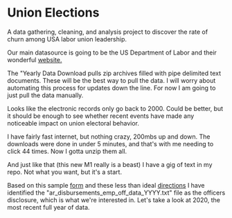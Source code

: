 # Union Elections
A data gathering, cleaning, and analysis project to discover the rate of churn among USA labor union leadership. 

Our main datasource is going to be the US Department of Labor and their wonderful [website.](https://olmsapps.dol.gov/olpdr/) 

The "Yearly Data Download pulls zip archives filled with pipe delimited text documents. These will be the best way to pull the data. I will worry about automating this process for updates down the line. For now I am going to just pull the data manually.

Looks like the electronic records only go back to 2000. Could be better, but it should be enough to see whether recent events have made any noticeable impact on union electoral behavior. 

I have fairly fast internet, but nothing crazy, 200mbs up and down. The downloads were done in under 5 minutes, and that's with me needing to click 44 times. Now I gotta unzip them all. 

And just like that (this new M1 really is a beast) I have a gig of text in my repo. Not what you want, but it's a start.

Based on this sample [form](https://olmsapps.dol.gov/query/orgReport.do?rptId=739980&rptForm=LM2Form) and these less than ideal [directions](https://olmsapps.dol.gov/olpdr/Guide_to_Working_with_OLMS_LM_Data.pdf) I have identified the "ar_disbursements_emp_off_data_YYYY.txt" file as the officers disclosure, which is what we're interested in. Let's take a look at 2020, the most recent full year of data.

